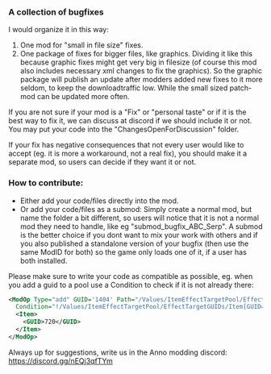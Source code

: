 ### A collection of bugfixes

I would organize it in this way:
1) One mod for "small in file size" fixes.
2) One package of fixes for bigger files, like graphics.
Dividing it like this because graphic fixes might get very big in filesize (of course this mod also includes necessary xml changes to fix the graphics). So the graphic package will publish an update after modders added new fixes to it more seldom, to keep the downloadtraffic low. While the small sized patch-mod can be updated more often.

If you are not sure if your mod is a "Fix" or "personal taste" or if it is the best way to fix it, we can discuss at discord if we should include it or not. You may put your code into the "ChangesOpenForDiscussion" folder.

If your fix has negative consequences that not every user would like to accept (eg. it is more a workaround, not a real fix), you should make it a separate mod, so users can decide if they want it or not.

### How to contribute:
- Either add your code/files directly into the mod.
- Or add your code/files as a submod: Simply create a normal mod, but name the folder a bit different, so users will notice that it is not a normal mod they need to handle, like eg "submod_bugfix_ABC_Serp". A submod is the better choice if you dont want to mix your work with others and if you also published a standalone version of your bugfix (then use the same ModID for both) so the game only loads one of it, if a user has both installed.

Please make sure to write your code as compatible as possible, eg. when you add a guid to a pool use a Condition to check if it is not already there:
```xml
<ModOp Type="add" GUID='1404' Path="/Values/ItemEffectTargetPool/EffectTargetGUIDs"
  Condition="!/Values/ItemEffectTargetPool/EffectTargetGUIDs/Item[GUID='720']">
  <Item>
    <GUID>720</GUID>
  </Item>
</ModOp>
```






Always up for suggestions, write us in the Anno modding discord:
https://discord.gg/nEQj3qfTYm
